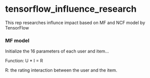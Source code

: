 # tensorflow_influence_research
This rep researches influnce impact based on MF and NCF model by TensorFlow

### MF model

Initialize the 16 parameters of each user and item...

Function: U * I = R

R: the rating interaction between the user and the item. 
